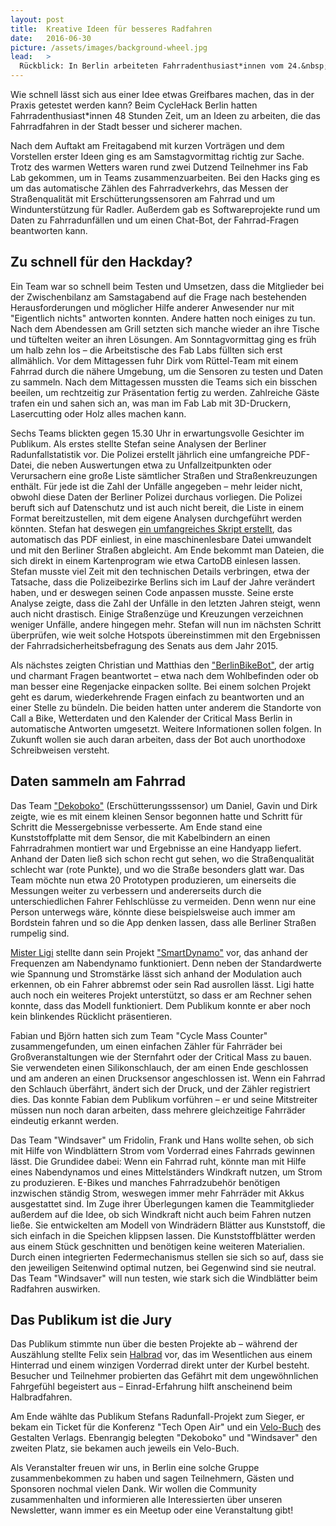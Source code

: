 ```yaml
---
layout: post
title:  Kreative Ideen für besseres Radfahren
date:   2016-06-30
picture: /assets/images/background-wheel.jpg
lead:   >
  Rückblick: In Berlin arbeiteten Fahrradenthusiast*innen vom 24.&nbsp;bis 26.&nbsp;Juni gemeinsam an Ideen, die das Fahrradfahren in der Stadt besser und sicherer machen.
---
```


Wie schnell lässt sich aus einer Idee etwas Greifbares machen, das in der Praxis getestet werden kann? Beim CycleHack Berlin hatten Fahrradenthusiast*innen 48 Stunden Zeit, um an Ideen zu arbeiten, die das Fahrradfahren in der Stadt besser und sicherer machen.

Nach dem Auftakt am Freitagabend mit kurzen Vorträgen und dem Vorstellen erster Ideen ging es am Samstagvormittag richtig zur Sache. Trotz des warmen Wetters waren rund zwei Dutzend Teilnehmer ins Fab Lab gekommen, um in Teams zusammenzuarbeiten. Bei den Hacks ging es um das automatische Zählen des Fahrradverkehrs, das Messen der Straßenqualität mit Erschütterungssensoren am Fahrrad und um Windunterstützung für Radler. Außerdem gab es Softwareprojekte rund um Daten zu Fahrradunfällen und um einen Chat-Bot, der Fahrrad-Fragen beantworten kann.

## Zu schnell für den Hackday?

Ein Team war so schnell beim Testen und Umsetzen, dass die Mitglieder bei der Zwischenbilanz am Samstagabend auf die Frage nach bestehenden Herausforderungen und möglicher Hilfe anderer Anwesender nur mit "Eigentlich nichts" antworten konnten. Andere hatten noch einiges zu tun. Nach dem Abendessen am Grill setzten sich manche wieder an ihre Tische und tüftelten weiter an ihren Lösungen. Am Sonntagvormittag ging es früh um halb zehn los – die Arbeitstische des Fab Labs füllten sich erst allmählich. Vor dem Mittagessen fuhr Dirk vom Rüttel-Team mit einem Fahrrad durch die nähere Umgebung, um die Sensoren zu testen und Daten zu sammeln. Nach dem Mittagessen mussten die Teams sich ein bisschen beeilen, um rechtzeitig zur Präsentation fertig zu werden. Zahlreiche Gäste trafen ein und sahen sich an, was man im Fab Lab mit 3D-Druckern, Lasercutting oder Holz alles machen kann.

Sechs Teams blickten gegen 15.30 Uhr in erwartungsvolle Gesichter im Publikum. Als erstes stellte Stefan seine Analysen der Berliner Radunfallstatistik vor. Die Polizei erstellt jährlich eine umfangreiche PDF-Datei, die neben Auswertungen etwa zu Unfallzeitpunkten oder Verursachern eine große Liste sämtlicher Straßen und Straßenkreuzungen enthält. Für jede ist die Zahl der Unfälle angegeben – mehr leider nicht, obwohl diese Daten der Berliner Polizei durchaus vorliegen. Die Polizei beruft sich auf Datenschutz und ist auch nicht bereit, die Liste in einem Format bereitzustellen, mit dem eigene Analysen durchgeführt werden könnten. Stefan hat deswegen [ein umfangreiches Skript erstellt](https://github.com/stefanw/verkehrsunfallstatistik), das automatisch das PDF einliest, in eine maschinenlesbare Datei umwandelt und mit den Berliner Straßen abgleicht. Am Ende bekommt man Dateien, die sich direkt in einem Kartenprogram wie etwa CartoDB einlesen lassen. Stefan musste viel Zeit mit den technischen Details verbringen, etwa der Tatsache, dass die Polizeibezirke Berlins sich im Lauf der Jahre verändert haben, und er deswegen seinen Code anpassen musste. Seine erste Analyse zeigte, dass die Zahl der Unfälle in den letzten Jahren steigt, wenn auch nicht drastisch. Einige Straßenzüge und Kreuzungen verzeichnen weniger Unfälle, andere hingegen mehr. Stefan will nun im nächsten Schritt überprüfen, wie weit solche Hotspots übereinstimmen mit den Ergebnissen der Fahrradsicherheitsbefragung des Senats aus dem Jahr 2015.

Als nächstes zeigten Christian und Matthias den ["BerlinBikeBot"](https://github.com/croepke/berlinbikebot), der artig und charmant Fragen beantwortet – etwa nach dem Wohlbefinden oder ob man besser eine Regenjacke einpacken sollte. Bei einem solchen Projekt geht es darum, wiederkehrende Fragen einfach zu beantworten und an einer Stelle zu bündeln. Die beiden hatten unter anderem die Standorte von Call a Bike, Wetterdaten und den Kalender der Critical Mass Berlin in automatische Antworten umgesetzt. Weitere Informationen sollen folgen. In Zukunft wollen sie auch daran arbeiten, dass der Bot auch unorthodoxe Schreibweisen versteht.

## Daten sammeln am Fahrrad

Das Team ["Dekoboko"](http://www.cyclehack.com/catalogue/berlinbikebot/) (Erschütterungsssensor) um Daniel, Gavin und Dirk zeigte, wie es mit einem kleinen Sensor begonnen hatte und Schritt für Schritt die Messergebnisse verbesserte. Am Ende stand eine Kunststoffplatte mit dem Sensor, die mit Kabelbindern an einen Fahrradrahmen montiert war und Ergebnisse an eine Handyapp liefert. Anhand der Daten ließ sich schon recht gut sehen, wo die Straßenqualität schlecht war (rote Punkte), und wo die Straße besonders glatt war. Das Team möchte nun etwa 20 Prototypen produzieren, um einerseits die Messungen weiter zu verbessern und andererseits durch die unterschiedlichen Fahrer Fehlschlüsse zu vermeiden. Denn wenn nur eine Person unterwegs wäre, könnte diese beispielsweise auch immer am Bordstein fahren und so die App denken lassen, dass alle Berliner Straßen rumpelig sind.
​

[Mister Ligi](http://ligi.de/) stellte dann sein Projekt ["SmartDynamo"](http://www.cyclehack.com/catalogue/smartdynamo/) vor, das anhand der Frequenzen am Nabendynamo funktioniert. Denn neben der Standardwerte wie Spannung und Stromstärke lässt sich anhand der Modulation auch erkennen, ob ein Fahrer abbremst oder sein Rad ausrollen lässt. Ligi hatte auch noch ein weiteres Projekt unterstützt, so dass er am Rechner sehen konnte, dass das Modell funktioniert. Dem Publikum konnte er aber noch kein blinkendes Rücklicht präsentieren.

Fabian und Björn hatten sich zum Team "Cycle Mass Counter" zusammengefunden, um einen einfachen Zähler für Fahrräder bei Großveranstaltungen wie der Sternfahrt oder der Critical Mass zu bauen. Sie verwendeten einen Silikonschlauch, der am einen Ende geschlossen und am anderen an einen Drucksensor angeschlossen ist. Wenn ein Fahrrad den Schlauch überfährt, ändert sich der Druck, und der Zähler registriert dies. Das konnte Fabian dem Publikum vorführen – er und seine Mitstreiter müssen nun noch daran arbeiten, dass mehrere gleichzeitige Fahrräder eindeutig erkannt werden.

Das Team "Windsaver" um Fridolin, Frank und Hans wollte sehen, ob sich mit Hilfe von Windblättern Strom vom Vorderrad eines Fahrrads gewinnen lässt. Die Grundidee dabei: Wenn ein Fahrrad ruht, könnte man mit Hilfe eines Nabendynamos und eines Mittelständers Windkraft nutzen, um Strom zu produzieren. E-Bikes und manches Fahrradzubehör benötigen inzwischen ständig Strom, weswegen immer mehr Fahrräder mit Akkus ausgestattet sind. Im Zuge ihrer Überlegungen kamen die Teammitglieder außerdem auf die Idee, ob sich Windkraft nicht auch beim Fahren nutzen ließe. Sie entwickelten am Modell von Windrädern Blätter aus Kunststoff, die sich einfach in die Speichen klippsen lassen. Die Kunststoffblätter werden aus einem Stück geschnitten und benötigen keine weiteren Materialien. Durch einen integrierten Federmechanismus stellen sie sich so auf, dass sie den jeweiligen Seitenwind optimal nutzen, bei Gegenwind sind sie neutral. Das Team "Windsaver" will nun testen, wie stark sich die Windblätter beim Radfahren auswirken.

## Das Publikum ist die Jury

Das Publikum stimmte nun über die besten Projekte ab – während der Auszählung stellte Felix sein [Halbrad](http://halbrad.de/) vor, das im Wesentlichen aus einem Hinterrad und einem winzigen Vorderrad direkt unter der Kurbel besteht. Besucher und Teilnehmer probierten das Gefährt mit dem ungewöhnlichen Fahrgefühl begeistert aus – Einrad-Erfahrung hilft anscheinend beim Halbradfahren.

Am Ende wählte das Publikum Stefans Radunfall-Projekt zum Sieger, er bekam ein Ticket für die Konferenz "Tech Open Air" und ein [Velo-Buch](http://shop.gestalten.com/velo-3rd-gear.html) des Gestalten Verlags. Ebenrangig belegten "Dekoboko" und "Windsaver" den zweiten Platz, sie bekamen auch jeweils ein Velo-Buch.

Als Veranstalter freuen wir uns, in Berlin eine solche Gruppe zusammenbekommen zu haben und sagen Teilnehmern, Gästen und Sponsoren nochmal vielen Dank. Wir wollen die Community zusammenhalten und informieren alle Interessierten über unseren Newsletter, wann immer es ein Meetup oder eine Veranstaltung gibt!

